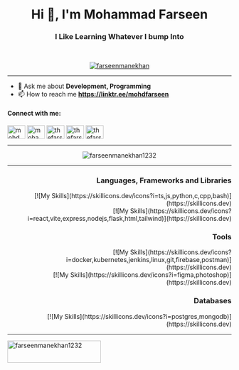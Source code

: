 <h1 align="center">Hi 👋, I'm Mohammad Farseen</h1>
<h3 align="center">I Like Learning Whatever I bump Into</h3>
<br />
<p align="center">
  <a href="https://twitter.com/farseenmanekhan" target="blank"
    ><img
      src="https://img.shields.io/twitter/follow/farseenmanekhan?logo=twitter&style=for-the-badge"
      alt="farseenmanekhan"
  /></a>
</p>

<hr />

- 💬 Ask me about **Development, Programming** 
- 📫 How to reach me
**https://linktr.ee/mohdfarseen**

<h4 align="left">Connect with me:</h4>
<p align="left">
  <a href="https://twitter.com/farseenmanekhan" target="blank"
    ><img
      align="center"
      src="https://cdn.jsdelivr.net/npm/simple-icons@3.1.0/icons/twitter.svg"
      alt="mohd_farseen"
      height="30"
      width="40"
  /></a>
  <a href="https://fb.com/mohammad.manekhan.9" target="blank"
    ><img
      align="center"
      src="https://cdn.jsdelivr.net/npm/simple-icons@3.1.0/icons/facebook.svg"
      alt="mohammad.manekhan.9"
      height="30"
      width="40"
  /></a>
  <a
    href="https://www.linkedin.com/in/mohammad-farseen-manekhan-2419531a7/"
    target="blank"
    ><img
      align="center"
      src="https://cdn.jsdelivr.net/npm/simple-icons@3.1.0/icons/linkedin.svg"
      alt="thefarseen"
      height="30"
      width="40"
  /></a>
  <a href="https://www.codechef.com/users/thefarseen" target="blank"
    ><img
      align="center"
      src="https://cdn.jsdelivr.net/npm/simple-icons@3.1.0/icons/codechef.svg"
      alt="thefarseen"
      height="30"
      width="40"
  /></a>
  <a href="https://codeforces.com/profile/thefarseen" target="blank"
    ><img
      align="center"
      src="https://cdn.jsdelivr.net/npm/simple-icons@3.0.1/icons/codeforces.svg"
      alt="thefarseen"
      height="30"
      width="40"
  /></a>
</p>
<hr />
<p align="center">
  <img
    align="center"
    src="https://github-readme-streak-stats.herokuapp.com/?user=farseenmanekhan1232&"
    alt="farseenmanekhan1232"
  />
</p>
<hr />

<h3 align="right">Languages, Frameworks and Libraries</h3>
<p align="right">
  [![My
  Skills](https://skillicons.dev/icons?i=ts,js,python,c,cpp,bash)](https://skillicons.dev)

  <br />
  [![My
  Skills](https://skillicons.dev/icons?i=react,vite,express,nodejs,flask,html,tailwind)](https://skillicons.dev)
</p>

<h3 align="right">Tools</h3>
<p align="right">
  [![My
  Skills](https://skillicons.dev/icons?i=docker,kubernetes,jenkins,linux,git,firebase,postman)](https://skillicons.dev)
  <br />
  [![My
  Skills](https://skillicons.dev/icons?i=figma,photoshop)](https://skillicons.dev)
</p>

<h3 align="right">Databases</h3>
<p align="right">
  [![My
  Skills](https://skillicons.dev/icons?i=postgres,mongodb)](https://skillicons.dev)
</p>

<hr />

<p>
  <a href="https://www.buymeacoffee.com/farseenmanekhan">
    <img
      align="left"
      src="https://cdn.buymeacoffee.com/buttons/v2/default-yellow.png"
      height="50"
      width="210"
      alt="farseenmanekhan1232"
  /></a>
</p>
